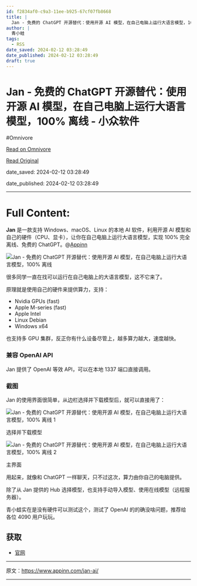 ```yaml
---
id: f2834af0-c9a3-11ee-b925-67cf07fb8668
title: |
  Jan - 免费的 ChatGPT 开源替代：使用开源 AI 模型，在自己电脑上运行大语言模型，100% 离线 - 小众软件
author: |
  青小蛙
tags:
  - RSS
date_saved: 2024-02-12 03:28:49
date_published: 2024-02-12 03:28:49
draft: true
---
```


# Jan - 免费的 ChatGPT 开源替代：使用开源 AI 模型，在自己电脑上运行大语言模型，100% 离线 - 小众软件
#Omnivore

[Read on Omnivore](https://omnivore.app/me/jan-chat-gpt-ai-100-18d9d559454)

[Read Original](https://www.appinn.com/jan-ai/)

date_saved: 2024-02-12 03:28:49

date_published: 2024-02-12 03:28:49

--- 

# Full Content: 

**Jan** 是一款支持 Windows、macOS、Linux 的本地 AI 软件，利用开源 AI 模型和自己的硬件（CPU、显卡），让你在自己电脑上运行大语言模型，实现 100% 完全离线、免费的 ChatGPT。@[Appinn](https://www.appinn.com/jan-ai/)

![Jan - 免费的 ChatGPT 开源替代：使用开源 AI 模型，在自己电脑上运行大语言模型，100% 离线](https://proxy-prod.omnivore-image-cache.app/1608x700,sji5xvePH2dssyY0AzUIfx2biYPGWOV75_6zMwcz9XwE/https://www.appinn.com/wp-content/uploads/2024/02/Appinn-feature-images-86.jpg "Jan - 免费的 ChatGPT 开源替代：使用开源 AI 模型，在自己电脑上运行大语言模型，100% 离线 1")

很多同学一直在找可以运行在自己电脑上的大语言模型，这不它来了。

原理就是使用自己的硬件来提供算力，支持：

* Nvidia GPUs (fast)
* Apple M-series (fast)
* Apple Intel
* Linux Debian
* Windows x64

也支持多 GPU 集群，反正你有什么设备尽管上，越多算力越大，速度越快。

### 兼容 OpenAI API

Jan 提供了 OpenAI 等效 API，可以在本地 1337 端口直接调用。

### 截图

Jan 的使用界面很简单，从边栏选择并下载模型后，就可以直接用了：

![Jan - 免费的 ChatGPT 开源替代：使用开源 AI 模型，在自己电脑上运行大语言模型，100% 离线 1](https://proxy-prod.omnivore-image-cache.app/1264x884,sWA4f5LOyRsZpB2upUD_NQuG-qpdl9AJszM09IBHgCUg/https://www.appinn.com/wp-content/uploads/2024/02/Appinn-2024-02-12-16.20.07@2x.jpg "Jan - 免费的 ChatGPT 开源替代：使用开源 AI 模型，在自己电脑上运行大语言模型，100% 离线 2")

选择并下载模型

![Jan - 免费的 ChatGPT 开源替代：使用开源 AI 模型，在自己电脑上运行大语言模型，100% 离线 2](https://proxy-prod.omnivore-image-cache.app/1640x1161,sDQO96naRVMb4MVJev3f5cSe5LYmYhv-7S3g4g4w-J48/https://www.appinn.com/wp-content/uploads/2024/02/Appinn-2024-02-12-16.16.34@2x.jpg "Jan - 免费的 ChatGPT 开源替代：使用开源 AI 模型，在自己电脑上运行大语言模型，100% 离线 3")

主界面

用起来，就像和 ChatGPT 一样聊天，只不过这次，算力由你自己的电脑提供。

除了从 Jan 提供的 Hub 选择模型，也支持手动导入模型、使用在线模型（远程服务器）。

青小蛙实在是没有硬件可以测试这个，测试了 OpenAI 的的确没啥问题，推荐给各位 4090 用户玩玩。

## 获取

* [官网](https://jan.ai/?ref=appinn)

---

原文：https://www.appinn.com/jan-ai/

---

